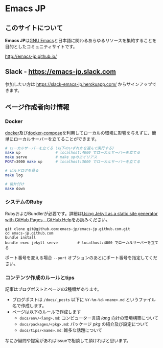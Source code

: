 # Emacs JP

## このサイトについて

**Emacs JP**は[GNU Emacs]と日本語に関わるあらゆるリソースを集約することを目的としたコミュニティサイトです。

<http://emacs-jp.github.io/>

[GNU Emacs]: https://www.gnu.org/software/emacs/

## Slack - <https://emacs-jp.slack.com>

参加したい方は https://slack-emacs-jp.herokuapp.com/ からサインアップできます。

## ページ作成者向け情報

### Docker

[docker](https://www.docker.com/)及び[docker-compose](https://docs.docker.com/compose/)を利用してローカルの環境に影響を与えずに、簡単にローカルサーバーを立てることができます。
```sh
# ローカルサーバーを立てる (以下のいずれかを選んで実行する)
make up                # localhost:4000 でローカルサーバーを立てる
make serve             # make upのエイリアス
PORT=3000 make up      # localhost:3000 でローカルサーバーを立てる

# ビルドログを見る
make log

# 後片付け
make down
```

### システムのRuby

RubyおよびBundlerが必要です。詳細は[Using Jekyll as a static site generator with GitHub Pages - GitHub Help](https://help.github.com/en/articles/using-jekyll-as-a-static-site-generator-with-github-pages)をお読みください。

```
git clone git@github.com:emacs-jp/emacs-jp.github.com.git
cd emacs-jp.github.com
bundle install
bundle exec jekyll serve         # localhost:4000 でローカルサーバーを立てる
```

ポート番号を変える場合 `--port` オプションのあとにポート番号を指定してください。

### コンテンツ作成のルールとtips

記事はブログポストとページの2種類があります。
- ブログポストは `/docs/_posts` 以下に `%Y-%m-%d-<name>.md` というファイル名で作成します。
- ページは以下のルールで作成します
  - `docs/env/<lang>.md`: コンピューター言語 *lang* 向けの環境構築について
  - `docs/packages/<pkg>.md`: パッケージ *pkg* の紹介及び設定について
  - `docs/tips/<name>.md`: 雑多な話題について

なにか疑問や提案があればissueで相談して頂ければと思います。
